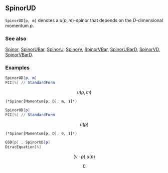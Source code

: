 ## SpinorUD

`SpinorUD[p, m]` denotes a $u(p,m)$-spinor that depends on the $D$-dimensional momentum $p$.

### See also

[Spinor](Spinor), [SpinorUBar](SpinorUBar), [SpinorU](SpinorU), [SpinorV](SpinorV), [SpinorVBar](SpinorVBar), [SpinorUBarD](SpinorUBarD), [SpinorVD](SpinorVD), [SpinorVBarD](SpinorVBarD).

### Examples

```mathematica
SpinorUD[p, m]
FCI[%] // StandardForm
```

$$u(p,m)$$

```
(*Spinor[Momentum[p, D], m, 1]*)
```

```mathematica
SpinorUD[p]
FCI[%] // StandardForm
```

$$u(p)$$

```
(*Spinor[Momentum[p, D], 0, 1]*)
```

```mathematica
GSD[p] . SpinorUD[p]
DiracEquation[%]
```

$$(\gamma \cdot p).u(p)$$

$$0$$